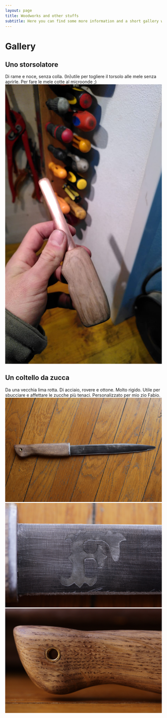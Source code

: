 ```yaml
---
layout: page
title: Woodworks and other stuffs
subtitle: Here you can find some more information and a short gallery with my woodworks and similar.
---
```


# Gallery

## Uno storsolatore
Di rame e noce, senza colla. (In)utile per togliere il torsolo alle mele senza aprirle. Per fare le mele cotte al microonde ;)
![Storsolatore](https://github.com/martinozanetti/martinozanetti.github.io/raw/master/assets/img/works/storsolatore.jpeg)

## Un coltello da zucca
Da una vecchia lima rotta.
Di acciaio, rovere e ottone. Molto rigido. Utile per sbucciare e affettare le zucche più tenaci. Personalizzato per mio zio Fabio.
![Coltello](https://github.com/martinozanetti/martinozanetti.github.io/raw/master/assets/img/works/coltello.jpg)
![ColtelloF](https://github.com/martinozanetti/martinozanetti.github.io/raw/master/assets/img/works/coltelloF.jpg)
![ColtelloM](https://github.com/martinozanetti/martinozanetti.github.io/raw/master/assets/img/works/coltelloM.jpg)
